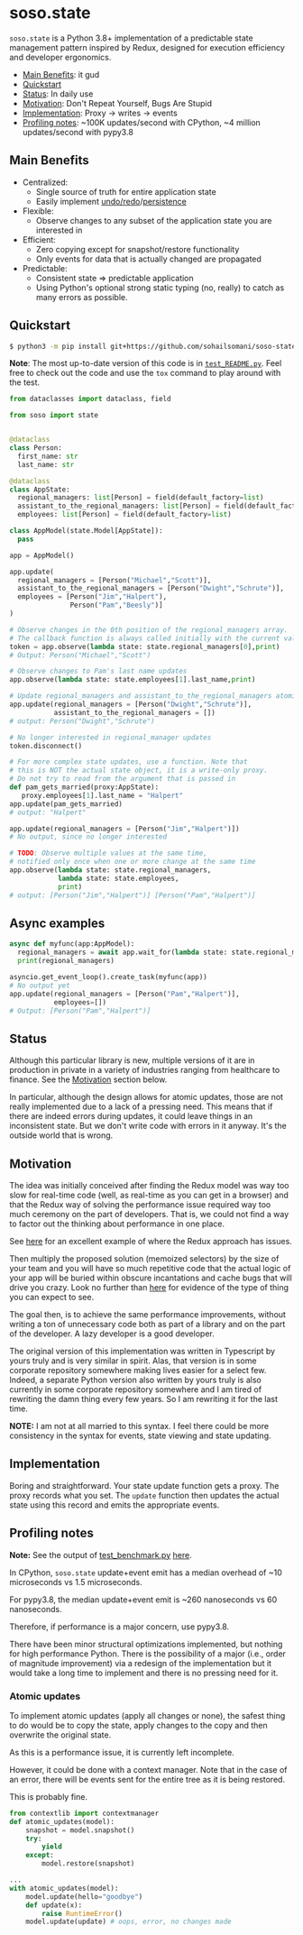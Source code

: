 # soso.state

`soso.state` is a Python 3.8+ implementation of a predictable state management
pattern inspired by Redux, designed for execution efficiency and developer
ergonomics.

* [Main Benefits](#main-benefits): it gud
* [Quickstart](#quickstart)
* [Status](#status): In daily use
* [Motivation](#motivation): Don't Repeat Yourself, Bugs Are Stupid
* [Implementation](#implementation): Proxy -> writes -> events
* [Profiling notes](#profiling-notes): ~100K updates/second with CPython, ~4
  million updates/second with pypy3.8

## Main Benefits

* Centralized:
    * Single source of truth for entire application state
    * Easily implement
      [undo/redo](examples/undo.py)/[persistence](examples/todo.py)
* Flexible:
    * Observe changes to any subset of the application state you are interested
      in
* Efficient:
    * Zero copying except for snapshot/restore functionality
    * Only events for data that is actually changed are propagated
* Predictable:
    * Consistent state => predictable application
    * Using Python's optional strong static typing (no, really) to catch as many
      errors as possible.

## Quickstart

```sh
$ python3 -m pip install git+https://github.com/sohailsomani/soso-state
```

**Note**: The most up-to-date version of this code is in
[`test_README.py`](tests/test_README.py). Feel free to check out the code and
use the `tox` command to play around with the test.

```python
from dataclasses import dataclass, field

from soso import state


@dataclass
class Person:
  first_name: str
  last_name: str

@dataclass
class AppState:
  regional_managers: list[Person] = field(default_factory=list)
  assistant_to_the_regional_managers: list[Person] = field(default_factory=list)
  employees: list[Person] = field(default_factory=list)

class AppModel(state.Model[AppState]):
  pass

app = AppModel()

app.update(
  regional_managers = [Person("Michael","Scott")],
  assistant_to_the_regional_managers = [Person("Dwight","Schrute")],
  employees = [Person("Jim","Halpert"),
               Person("Pam","Beesly")]
)

# Observe changes in the 0th position of the regional_managers array.
# The callback function is always called initially with the current values
token = app.observe(lambda state: state.regional_managers[0],print)
# Output: Person("Michael","Scott")

# Observe changes to Pam's last name updates
app.observe(lambda state: state.employees[1].last_name,print)

# Update regional_managers and assistant_to_the_regional_managers atomically
app.update(regional_managers = [Person("Dwight","Schrute")],
           assistant_to_the_regional_managers = [])
# output: Person("Dwight","Schrute")

# No longer interested in regional_manager updates
token.disconnect()

# For more complex state updates, use a function. Note that
# this is NOT the actual state object, it is a write-only proxy.
# Do not try to read from the argument that is passed in
def pam_gets_married(proxy:AppState):
   proxy.employees[1].last_name = "Halpert"
app.update(pam_gets_married)
# output: "Halpert"

app.update(regional_managers = [Person("Jim","Halpert")])
# No output, since no longer interested

# TODO: Observe multiple values at the same time,
# notified only once when one or more change at the same time
app.observe(lambda state: state.regional_managers,
            lambda state: state.employees,
            print)
# output: [Person("Jim","Halpert")] [Person("Pam","Halpert")]
```

## Async examples

```python
async def myfunc(app:AppModel):
  regional_managers = await app.wait_for(lambda state: state.regional_managers)
  print(regional_managers)

asyncio.get_event_loop().create_task(myfunc(app))
# No output yet
app.update(regional_managers = [Person("Pam","Halpert")],
           employees=[])
# Output: [Person("Pam","Halpert")]
```
## Status

Although this particular library is new, multiple versions of it are
in production in private in a variety of industries ranging from healthcare
to finance. See the [Motivation](#motivation) section below.

In particular, although the design allows for atomic updates, those are not
really implemented due to a lack of a pressing need. This means that if there
are indeed errors during updates, it could leave things in an inconsistent
state. But we don't write code with errors in it anyway. It's the outside world
that is wrong.



## Motivation

The idea was initially conceived after finding the Redux model was way too slow
for real-time code (well, as real-time as you can get in a browser) and that the
Redux way of solving the performance issue required way too much ceremony on the
part of developers. That is, we could not find a way to factor out the thinking
about performance in one place.

See
[here](https://github.com/reduxjs/reselect#motivation-for-memoized-selectors)
for an excellent example of where the Redux approach has issues.

Then multiply the proposed solution (memoized selectors) by the size of your
team and you will have so much repetitive code that the actual logic of your app
will be buried within obscure incantations and cache bugs that will drive you
crazy. Look no further than
[here](https://github.com/reduxjs/reselect#sharing-selectors-with-props-across-multiple-component-instances)
for evidence of the type of thing you can expect to see.

The goal then, is to achieve the same performance improvements, without writing
a ton of unnecessary code both as part of a library and on the part of the
developer. A lazy developer is a good developer.

The original version of this implementation was written in Typescript by yours
truly and is very similar in spirit. Alas, that version is in some corporate
repository somewhere making lives easier for a select few. Indeed, a separate
Python version also written by yours truly is also currently in some corporate
repository somewhere and I am tired of rewriting the damn thing every few years.
So I am rewriting it for the last time.

**NOTE:** I am not at all married to this syntax. I feel there could be more
consistency in the syntax for events, state viewing and state updating.

## Implementation

Boring and straightforward. Your state update function gets a proxy. The proxy
records what you set. The `update` function then updates the actual state using
this record and emits the appropriate events.

## Profiling notes

**Note:** See the output of [test_benchmark.py](tests/test_benchmark.py)
[here](https://github.com/sohailsomani/soso-state/runs/1809770788#step:5:134).

In CPython, `soso.state` update+event emit has a median overhead of ~10
microseconds vs 1.5 microseconds.

For pypy3.8, the median update+event emit is ~260 nanoseconds vs 60 nanoseconds.

Therefore, if performance is a major concern, use pypy3.8.

There have been minor structural optimizations implemented, but nothing for high
performance Python. There is the possibility of a major (i.e., order of
magnitude improvement) via a redesign of the implementation but it would take a
long time to implement and there is no pressing need for it.

### Atomic updates

To implement atomic updates (apply all changes or none), the safest thing to do
would be to copy the state, apply changes to the copy and then overwrite the
original state.

As this is a performance issue, it is currently left incomplete.

However, it could be done with a context manager. Note that in the case of an
error, there will be events sent for the entire tree as it is being restored.

This is probably fine.

```python
from contextlib import contextmanager
def atomic_updates(model):
    snapshot = model.snapshot()
    try:
        yield
    except:
        model.restore(snapshot)

...
with atomic_updates(model):
    model.update(hello="goodbye")
    def update(x):
        raise RuntimeError()
    model.update(update) # oops, error, no changes made
```
